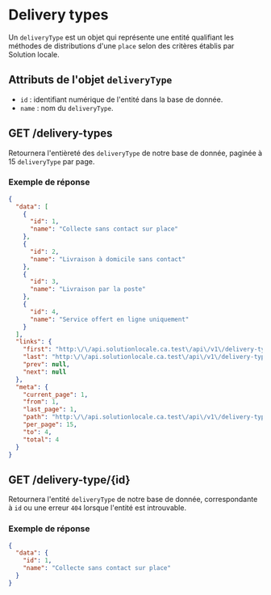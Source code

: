 # Delivery types

Un `deliveryType` est un objet qui représente une entité qualifiant les méthodes de distributions d'une `place` selon des critères établis par Solution locale.

## Attributs de l'objet `deliveryType`

- `id` : identifiant numérique de l'entité dans la base de donnée.
- `name` : nom du `deliveryType`.

## GET /delivery-types

Retournera l'entièreté des `deliveryType` de notre base de donnée, paginée à 15 `deliveryType` par page.

### Exemple de réponse

```json
{
  "data": [
    {
      "id": 1,
      "name": "Collecte sans contact sur place"
    },
    {
      "id": 2,
      "name": "Livraison à domicile sans contact"
    },
    {
      "id": 3,
      "name": "Livraison par la poste"
    },
    {
      "id": 4,
      "name": "Service offert en ligne uniquement"
    }
  ],
  "links": {
    "first": "http:\/\/api.solutionlocale.ca.test\/api\/v1\/delivery-types?page=1",
    "last": "http:\/\/api.solutionlocale.ca.test\/api\/v1\/delivery-types?page=1",
    "prev": null,
    "next": null
  },
  "meta": {
    "current_page": 1,
    "from": 1,
    "last_page": 1,
    "path": "http:\/\/api.solutionlocale.ca.test\/api\/v1\/delivery-types",
    "per_page": 15,
    "to": 4,
    "total": 4
  }
}
```

## GET /delivery-type/{id}

Retournera l'entité `deliveryType` de notre base de donnée, correspondante à `id` ou une erreur `404` lorsque l'entité est introuvable.

### Exemple de réponse

```json
{
  "data": {
    "id": 1,
    "name": "Collecte sans contact sur place"
  }
}
```